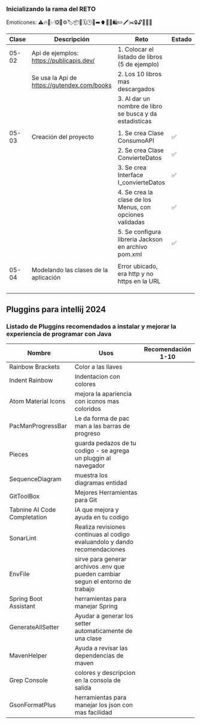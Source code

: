 ### Inicializando la rama del RETO

Emoticones: ⚠️🔥📝✅❎📂⚙️🏷️📦📆🗓️🕑🏁➡️⬆️🎁🛒🛍️✏️🖍️✂️🔒🔓💎😀😃

| Clase | Descripción                               | Reto                                                     | Estado |
|-------|-------------------------------------------|----------------------------------------------------------|--------|
| 05-02 | Api de ejemplos: https://publicapis.dev/  | 1. Colocar el listado de libros (5 de ejemplo)           |        |
|       | Se usa la Api de https://gutendex.com/books | 2. Los 10 libros mas descargados                         |        |
|       |                                           | 3. Al dar un nombre de libro se busca y da estadisticas  |        |
|       |                                           |                                                          |        |
| 05-03 | Creación del proyecto                     | 1. Se crea Clase ConsumoAPI                              | ✅       |
|       |                                           | 2. Se crea Clase ConvierteDatos                          | ✅       |
|       |                                           | 3. Se crea Interface I_convierteDatos                    | ✅       |
|       |                                           | 4. Se crea la clase de los Menus, con opciones validadas | ✅       |
|       |                                           | 5. Se configura libreria Jackson en archivo pom.xml      | ✅       |
|       |                                           |                                                          |        |
| 05-04 | Modelando las clases de la aplicación     | Error ubicado, era http y no https en la URL             |        |
|       |                                           |                                                          |        |
|       |                                           |                                                          |        |
|       |                                           |                                                          |        |



## Pluggins para intellij 2024
### Listado de Pluggins recomendados a instalar y mejorar la experiencia de programar con Java

| Nombre           | Usos                                                                            | Recomendación 1-10 |
|------------------|---------------------------------------------------------------------------------|--------------------|
| Rainbow Brackets | Color a las llaves                                                              |                    |
| Indent Rainbow                 | Indentacion con colores                                                         |                    |
| Atom Material Icons                 | mejora la apariencia con iconos mas coloridos                                   |                    |
| PacManProgressBar                 | Le da forma de pac man a las barras de progreso                                 |                    |
| Pieces                 | guarda pedazos de tu codigo - se agrega un pluggin al navegador                 |                    |
| SequenceDiagram                 | muestra los diagramas entidad                                                   |                    |
| GitToolBox                 | Mejores Herramientas para Git                                                   |                    |
| Tabnine AI Code Completation                 | IA que mejora y ayuda en tu codigo                                              |                    |
| SonarLint                 | Realiza revisiones continuas al codigo evaluandolo y dando recomendaciones      |                    |
| EnvFile                 | sirve para generar archivos .env que pueden cambiar segun el entorno de trabajo |                    |
| Spring Boot Assistant                 | herramientas para manejar Spring                                                |                    |
| GenerateAllSetter                 | Ayudar a generar los setter automaticamente de una clase                        |                    |
| MavenHelper                 | Ayuda a revisar las dependencias de maven                                       |                    |
| Grep Console                 | colores y descripcion en la consola de salida                                   |                    |
| GsonFormatPlus                 | herramientas para manejar los json con mas facilidad                            |                    |



